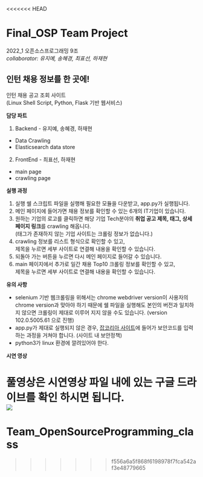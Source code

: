 <<<<<<< HEAD
# Final_OSP Team Project
2022_1 오픈소스프로그래밍 9조<br>
*collaborator: 유지예, 송혜경, 최표선, 하재현* 
<br>

## 인턴 채용 정보를 한 곳에!
인턴 채용 공고 조회 사이트 <br>
(Linux Shell Script, Python, Flask 기반 웹서비스)

**담당 파트**
1. Backend - 유지예, 송혜경, 하재현
- Data Crawling
- Elasticsearch data store 
2. FrontEnd - 최표선, 하재현
- main page
- crawling page

**실행 과정**
1. 실행 쉘 스크립트 파일을 실행해 필요한 모듈을 다운받고, app.py가 실행됩니다.
2. 메인 페이지에 들어가면 채용 정보를 확인할 수 있는 6개의 IT기업이 있습니다.
3. 원하는 기업의 로고를 클릭하면 해당 기업 Tech분야의 **취업 공고 제목, 태그, 상세페이지 링크**를 crawling 해옵니다. <br>
   (태그가 존재하지 않는 기업 사이트는 크롤링 정보가 없습니다.)  
4. crawling 정보를 리스트 형식으로 확인할 수 있고, <br>
   제목을 누르면 세부 사이트로 연결해 내용을 확인할 수 있습니다.
5. 되돌아 가는 버튼을 누르면 다시 메인 페이지로 들어갈 수 있습니다.
6. main 페이지에서 추가로 일간 채용 Top10 크롤링 정보를 확인할 수 있고, <br>
   제목을 누르면 세부 사이트로 연결해 내용을 확인할 수 있습니다.

**유의 사항**
- selenium 기반 웹크롤링을 위해서는 chrome webdriver version이 사용자의 chrome version과 맞아야 하기 때문에 쉘 파일을 실행해도 본인의 버전과 일치하지 않으면 크롤링이 제대로 이루어 지지 않을 수도 있습니다. (version 102.0.5005.61 으로 진행)
- app.py가 제대로 실행되지 않은 경우, [잡코리아 사이트](https://www.jobkorea.co.kr/Top100/?Main_Career_Type=1&Search_Type=1&BizJobtype_Bctgr_Code=10016&BizJobtype_Bctgr_Name=IT%C2%B7%EC%9D%B8%ED%84%B0%EB%84%B7&BizJobtype_Code=0&BizJobtype_Name=IT%C2%B7%EC%9D%B8%ED%84%B0%EB%84%B7+%EC%A0%84%EC%B2%B4&Major_Big_Code=0&Major_Big_Name=%EC%A0%84%EC%B2%B4&Major_Code=0&Major_Name=%EC%A0%84%EC%B2%B4&Edu_Level_Code=9&Edu_Level_Name=%EC%A0%84%EC%B2%B4&Edu_Level_Name=%ED%95%99%EB%A0%A5+%EC%A0%84%EC%B2%B4&MidScroll=0)에 들어가 보안코드를 입력하는 과정을 거쳐야 합니다. (사이트 내 보안정책)
- python3가 linux 환경에 깔려있어야 한다.

**시연 영상**

풀영상은 시연영상 파일 내에 있는 구글 드라이브를 확인 하시면 됩니다. <br>
<img src="https://user-images.githubusercontent.com/81686317/174798224-230806b8-610c-41ca-83bd-69daf4ab7250.gif">
=======
# Team_OpenSourceProgramming_class
>>>>>>> f556a6a5f868f6198978f7fca542af3e48779665
